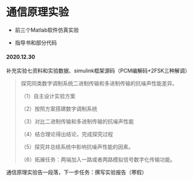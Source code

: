 # 通信原理实验

- 前三个Matlab软件仿真实验

- 指导书和部分代码



#### 2020.12.30

补充实验七资料和实验数据、simulink框架源码（PCM编解码+2FSK三种解调）

> 探究同类数字调制系统二进制传输和多进制传输的抗噪声性能差异。
>
> （1）自主设计实验方案
>
> （2）按照方案搭建数字调制系统
>
> （3）对比二进制传输和多进制传输的抗噪声性能
>
> （4）结合理论得出结论，完成探究过程
>
> （5）探究并总结系统中影响抗噪声性能的因素。
>
> （6）拓展任务：两端加入一路或者两路模拟信号数字化传输功能。

通信原理实验告一段落，下一步任务：撰写实验报告（寒假）